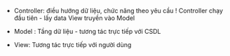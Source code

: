 - Controller: điều hướng dữ liệu, chức năng theo yêu cầu
! Controller chạy đầu tiên - lấy data View truyền vào Model

- Model : Tầng dữ liệu - tương tác trực tiếp với CSDL
- View: Tương tác trực tiếp với người dùng